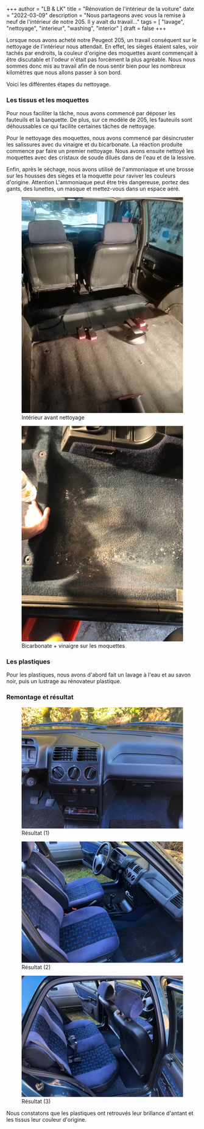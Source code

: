 +++
author = "LB & LK"
title = "Rénovation de l'intérieur de la voiture"
date = "2022-03-09"
description = "Nous partageons avec vous la remise à neuf de l'intérieur de notre 205. Il y avait du travail..."
tags = [
    "lavage", "nettoyage", "interieur", "washing", "interior" 
]
draft = false
+++

Lorsque nous avons acheté notre Peugeot 205, un travail conséquent sur le nettoyage de l'intérieur nous attendait. En effet, les sièges étaient sales, voir tachés par endroits, la couleur d'origine des moquettes avant commençait à être discutable et l'odeur n'était pas forcément la plus agréable. Nous nous sommes donc mis au travail afin de nous sentir bien pour les nombreux kilomètres que nous allons passer à son bord.

Voici les différentes étapes du nettoyage.

### Les tissus et les moquettes
Pour nous faciliter la tâche, nous avons commencé par déposer les fauteuils et la banquette. De plus, sur ce modèle de 205, les fauteuils sont déhoussables ce qui facilite certaines tâches de nettoyage.

Pour le nettoyage des moquettes, nous avons commencé par désincruster les salissures avec du vinaigre et du bicarbonate. La réaction produite commence par faire un premier nettoyage. Nous avons ensuite nettoyé les moquettes avec des cristaux de soude dilués dans de l'eau et de la lessive.

Enfin, après le séchage, nous avons utilisé de l'ammoniaque et une brosse sur les housses des sièges et la moquette pour raviver les couleurs d'origine. <span class="badge yellow">Attention</span> L'ammoniaque peut être très dangereuse, portez des gants, des lunettes, un masque et mettez-vous dans un espace aéré.

<figure>
    <img loading="lazy" class="image-article" src="/images/interior-washing/1.jpg">
    <figcaption class="figure-caption">Intérieur avant nettoyage</figcaption>
</figure>

<figure>
    <img loading="lazy" class="image-article" src="/images/interior-washing/3.jpg">
    <figcaption class="figure-caption">Bicarbonate + vinaigre sur les moquettes</figcaption>
</figure>

### Les plastiques

Pour les plastiques, nous avons d'abord fait un lavage à l'eau et au savon noir, puis un lustrage au rénovateur plastique.

### Remontage et résultat

<figure>
    <img loading="lazy" class="image-article" src="/images/interior-washing/5.jpg">
    <figcaption class="figure-caption">Résultat (1)</figcaption>
</figure>

<figure>
    <img loading="lazy" class="image-article" src="/images/interior-washing/6.jpg">
    <figcaption class="figure-caption">Résultat (2)</figcaption>
</figure>

<figure>
    <img loading="lazy" class="image-article" src="/images/interior-washing/7.jpg">
    <figcaption class="figure-caption">Résultat (3)</figcaption>
</figure>

Nous constatons que les plastiques ont retrouvés leur brillance d'antant et les tissus leur couleur d'origine.
